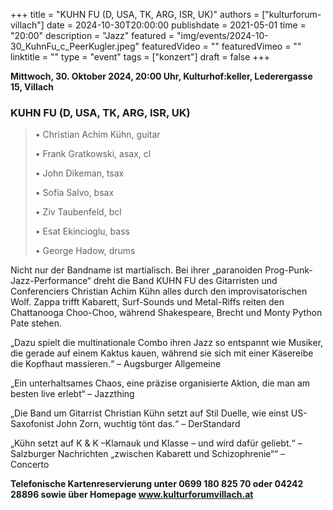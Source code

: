 +++
title = "KUHN FU (D, USA, TK, ARG, ISR, UK)"
authors = ["kulturforum-villach"]
date = 2024-10-30T20:00:00
publishdate = 2021-05-01
time = "20:00"
description = "Jazz"
featured = "img/events/2024-10-30_KuhnFu_c_PeerKugler.jpeg"
featuredVideo = ""
featuredVimeo = ""
linktitle = ""
type = "event"
tags = ["konzert"]
draft = false
+++

**Mittwoch, 30. Oktober 2024, 20:00 Uhr, Kulturhof:keller, Lederergasse 15, Villach**

### KUHN FU (D, USA, TK, ARG, ISR, UK)

>• Christian Achim Kühn, guitar
>
>• Frank Gratkowski, asax, cl
>
>• John Dikeman, tsax
>
>• Sofia Salvo, bsax
>
>• Ziv Taubenfeld, bcl
>
>• Esat Ekincioglu, bass
>
>• George Hadow, drums

Nicht nur der Bandname ist martialisch. Bei ihrer „paranoiden Prog-Punk-Jazz-Performance“ dreht die Band KUHN FU des Gitarristen und Conferenciers Christian Achim Kühn alles durch den improvisatorischen Wolf. Zappa trifft Kabarett, Surf-Sounds und Metal-Riffs reiten den Chattanooga Choo-Choo, während Shakespeare, Brecht und Monty Python Pate stehen.

„Dazu spielt die multinationale Combo ihren Jazz so entspannt wie Musiker, die gerade auf einem Kaktus kauen, während sie sich mit einer Käsereibe die Kopfhaut massieren.“ – Augsburger Allgemeine

„Ein unterhaltsames Chaos, eine präzise organisierte Aktion, die man am besten live erlebt“ –  Jazzthing

„Die Band um Gitarrist Christian Kühn setzt auf Stil Duelle, wie einst US-Saxofonist John Zorn, wuchtig tönt das.“ – DerStandard

„Kühn setzt auf K & K –Klamauk und Klasse – und wird dafür geliebt.“ – Salzburger Nachrichten „zwischen Kabarett und Schizophrenie““ – Concerto

**Telefonische Kartenreservierung unter 0699 180 825 70 oder 04242 28896  sowie über Homepage www.kulturforumvillach.at**

